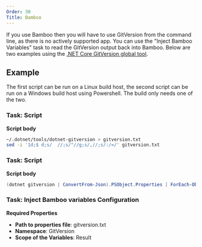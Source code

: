 ```yaml
---
Order: 30
Title: Bamboo
---
```


If you use Bamboo then you will have to use GitVersion from the command line, as
there is no actively supported app.  You can use the "Inject Bamboo Variables"
task to read the GitVersion output back into Bamboo. Below are two examples
using the [.NET Core GitVersion global tool](https://www.nuget.org/packages/GitVersion.Tool/).

## Example

The first script can be run on a Linux build host, the second script can be run on
a Windows build host using Powershell. The build only needs one of the two.

### Task: Script

**Script body**

```bash
~/.dotnet/tools/dotnet-gitversion > gitversion.txt
sed -i '1d;$ d;s/  //;s/"//g;s/,//;s/:/=/' gitversion.txt
```

### Task: Script

**Script body**

```powershell
(dotnet gitversion | ConvertFrom-Json).PSObject.Properties | ForEach-Object { Write-Output "$($_.Name)=$($_.Value)" } | Out-File -Encoding UTF8 -FilePath gitversion.txt
```

### Task: Inject Bamboo variables Configuration

**Required Properties**

- __Path to properties file__: gitversion.txt
- __Namespace__: GitVersion
- __Scope of the Variables__: Result
